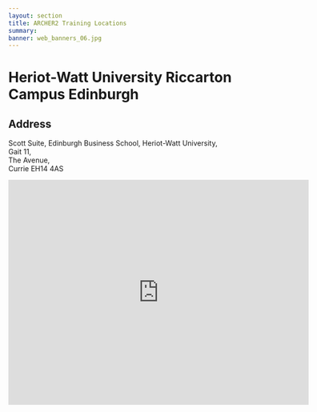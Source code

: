 ```yaml
---
layout: section
title: ARCHER2 Training Locations
summary: 
banner: web_banners_06.jpg
---
```


# Heriot-Watt University Riccarton Campus Edinburgh

 


## Address

Scott Suite,
Edinburgh Business School,
Heriot-Watt University,<br> 
Gait 11,<br> 
The Avenue,<br> 
Currie EH14 4AS

<iframe src="https://www.google.com/maps/embed?pb=!1m18!1m12!1m3!1d8945.440851635045!2d-3.330155954313718!3d55.908454289523014!2m3!1f0!2f0!3f0!3m2!1i1024!2i768!4f13.1!3m3!1m2!1s0x4887c46b12f63521%3A0x559e09cdb8e5270a!2sCurrie%20EH14%204AS!5e0!3m2!1sen!2suk!4v1646148654418!5m2!1sen!2suk" width="600" height="450" style="border:0;" allowfullscreen="" loading="lazy"></iframe>

